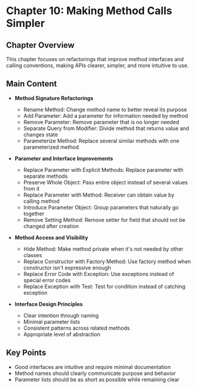 # Chapter 10: Making Method Calls Simpler

## Chapter Overview
This chapter focuses on refactorings that improve method interfaces and calling conventions, making APIs clearer, simpler, and more intuitive to use.

## Main Content
- **Method Signature Refactorings**
  - Rename Method: Change method name to better reveal its purpose
  - Add Parameter: Add a parameter for information needed by method
  - Remove Parameter: Remove parameter that is no longer needed
  - Separate Query from Modifier: Divide method that returns value and changes state
  - Parameterize Method: Replace several similar methods with one parameterized method

- **Parameter and Interface Improvements**
  - Replace Parameter with Explicit Methods: Replace parameter with separate methods
  - Preserve Whole Object: Pass entire object instead of several values from it
  - Replace Parameter with Method: Receiver can obtain value by calling method
  - Introduce Parameter Object: Group parameters that naturally go together
  - Remove Setting Method: Remove setter for field that should not be changed after creation

- **Method Access and Visibility**
  - Hide Method: Make method private when it's not needed by other classes
  - Replace Constructor with Factory Method: Use factory method when constructor isn't expressive enough
  - Replace Error Code with Exception: Use exceptions instead of special error codes
  - Replace Exception with Test: Test for condition instead of catching exception

- **Interface Design Principles**
  - Clear intention through naming
  - Minimal parameter lists
  - Consistent patterns across related methods
  - Appropriate level of abstraction

## Key Points
- Good interfaces are intuitive and require minimal documentation
- Method names should clearly communicate purpose and behavior
- Parameter lists should be as short as possible while remaining clear